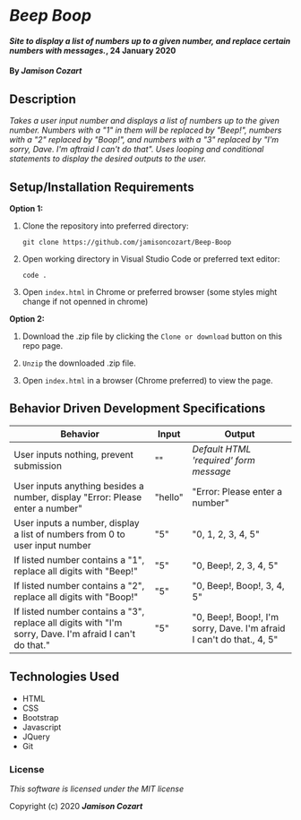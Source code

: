 # _Beep Boop_

#### _Site to display a list of numbers up to a given number, and replace certain numbers with messages._, 24 January 2020

#### By _**Jamison Cozart**_

## Description

_Takes a user input number and displays a list of numbers up to the given number. Numbers with a "1" in them will be replaced by "Beep!", numbers with a "2" replaced by "Boop!", and numbers with a "3" replaced by "I'm sorry, Dave. I'm aftraid I can't do that". Uses looping and conditional statements to display the desired outputs to the user._

## Setup/Installation Requirements

**Option 1:**

1. Clone the repository into preferred directory:
    ```
    git clone https://github.com/jamisoncozart/Beep-Boop
    ```
2. Open working directory in Visual Studio Code or preferred text editor:
    ```
    code .
    ```
3. Open `index.html` in Chrome or preferred browser (some styles might change if not openned in chrome)

**Option 2:**

1. Download the .zip file by clicking the `Clone or download` button on this repo page.

2. `Unzip` the downloaded .zip file.

3. Open `index.html` in a browser (Chrome preferred) to view the page.

## Behavior Driven Development Specifications

| Behavior        | Input           | Output  |
| ------------- | ------------- | ----- |
| User inputs nothing, prevent submission | "" | *Default HTML 'required' form message* |
| User inputs anything besides a number, display "Error: Please enter a number" | "hello"      |   "Error: Please enter a number" |
| User inputs a number, display a list of numbers from 0 to user input number | "5"      |    "0, 1, 2, 3, 4, 5" |
| If listed number contains a "1", replace all digits with "Beep!" | "5"      |    "0, Beep!, 2, 3, 4, 5" |
| If listed number contains a "2", replace all digits with "Boop!" | "5"      |    "0, Beep!, Boop!, 3, 4, 5" |
| If listed number contains a "3", replace all digits with "I'm sorry, Dave. I'm afraid I can't do that." | "5"      |    "0, Beep!, Boop!, I'm sorry, Dave. I'm afraid I can't do that., 4, 5" |

## Technologies Used

* HTML
* CSS
* Bootstrap
* Javascript
* JQuery
* Git

### License

*This software is licensed under the MIT license*

Copyright (c) 2020 **_Jamison Cozart_**





